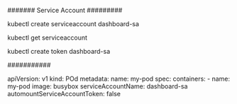

####### Service Account #########


kubectl create serviceaccount dashboard-sa

kubectl get serviceaccount

kubectl create token dashboard-sa



########### 

apiVersion: v1
kind: POd
metadata:
    name: my-pod
spec:
    containers:
        - name: my-pod
          image: busybox
    serviceAccountName: dashboard-sa
    automountServiceAccountToken: false





